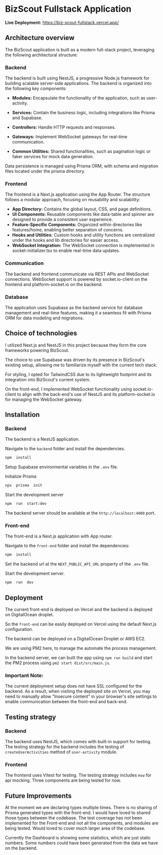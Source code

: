 
# BizScout Fullstack Application
**Live Deployment:** https://biz-scout-fullstack.vercel.app/

## Architecture overview
The BizScout application is built as a modern full-stack project, leveraging the following architectural structure:

### Backend
The backend is built using NestJS, a progressive Node.js framework for building scalable server-side applications. The backend is organized into the following key components:

- **Modules:** Encapsulate the functionality of the application, such as user-activity.
- **Services:** Contain the business logic, including integrations like Prisma and Supabase.

- **Controllers:** Handle HTTP requests and responses.

- **Gateways:** Implement WebSocket gateways for real-time communication.

- **Common Utilities:** Shared functionalities, such as pagination logic or faker services for mock data generation.

Data persistence is managed using Prisma ORM, with schema and migration files located under the prisma directory.


### Frontend
The frontend is a Next.js application using the App Router. The structure follows a modular approach, focusing on reusability and scalability:

- **App Directory:** Contains the global layout, CSS, and page definitions.
- **UI Components:** Reusable components like data-table and spinner are designed to provide a consistent user experience.
- **Feature-Specific Components:** Organized within directories like features/home, enabling better separation of concerns.
- **Hooks and Utilities:** Custom hooks and utility functions are centralized under the hooks and lib directories for easier access.
- **WebSocket Integration:** The WebSocket connection is implemented in socket-initializer.tsx to enable real-time data updates.

### Communication
The backend and frontend communicate via REST APIs and WebSocket connections. WebSocket support is powered by socket.io-client on the frontend and platform-socket.io on the backend.

### Database
The application uses Supabase as the backend service for database management and real-time features, making it a seamless fit with Prisma ORM for data modeling and migrations.


## Choice of technologies

I utilized Next.js and NestJS in this project because they form the core frameworks powering BizScout.

The choice to use Supabase was driven by its presence in BizScout's existing setup, allowing me to familiarize myself with the current tech stack.

For styling, I opted for TailwindCSS due to its lightweight footprint and its integration into BizScout's current system.

On the front-end, I implemented WebSocket functionality using socket.io-client to align with the back-end's use of NestJS and its platform-socket.io for managing the WebSocket gateway.


## Installation



### Backend
The backend is a NestJS application.

Navigate to the `backend` folder and install the dependencies.

```bash
npm  install
```

Setup Supabase environmental variables in the `.env` file.

Initialize Prisma

```bash
npx  prisma  init
```

Start the development server

```bash
npm  run  start:dev
```

The backend server should be available at the `http://localhost:4000` port.

### Front-end

The front-end is a Next.js application with App router.

Navigate to the `front-end` folder and install the dependencies:

```bash
npm  install
```

Set the backend url at the `NEXT_PUBLIC_API_URL` property of the `.env` file.

Start the development server.

```bash
npm  run  dev
```

## Deployment
The current front-end is deployed on Vercel and the backend is deployed on DigitalOcean droplet.

So the `front-end` can be easily deployed on Vercel using the default Next.js configuration.

The backend can be deployed on a DigitalOcean Droplet or AWS EC2.

We are using PM2 here, to manage the automate the process management.

In the backend server, we can built the app using `npm run build` and start the PM2 process using `pm2 start dist/src/main.js`.

### Important Note:
The current deployment setup does not have SSL configured for the backend. As a result, when visiting the deployed site on Vercel, you may need to manually allow "Insecure content" in your browser's site settings to enable communication between the front-end and back-end.

## Testing strategy
### Backend
The backend uses NestJS, which comes with built-in support for testing. The testing strategy for the backend includes the testing of `createUserActivities` method of `user-activity` module.

### Frontend
The frontend uses Vitest for testing. The testing strategy includes `msw` for api mocking.
Three components are being tested for now.


## Future Improvements

At the moment we are declaring types multiple times. There is no sharing of Prisma generated types with the front-end.
I would have loved to shared those types between the codebase.
The test coverage has not been implemented for the Front-end and not all the components, and modules are being tested. Would loved to cover much larger area of the codebase.

Currently the Dashboard is showing some statistics, which are just static numbers. Some numbers could have been generated from the data we have on the backend.
